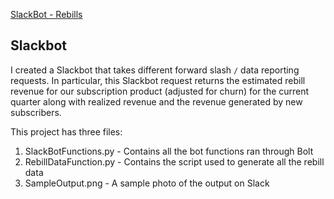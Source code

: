 [SlackBot - Rebills](#SlackBot)

## Slackbot

I created a Slackbot that takes different forward slash `/` data reporting requests. In particular, this Slackbot request returns the estimated rebill revenue for our subscription product (adjusted for churn) for the current quarter along with realized revenue and the revenue generated by new subscribers.

This project has three files:

1. SlackBotFunctions.py  - Contains all the bot functions ran through Bolt
2. RebillDataFunction.py - Contains the script used to generate all the rebill data
3. SampleOutput.png      - A sample photo of the output on Slack

